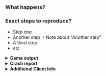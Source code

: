 <!-- Please describe your issue / suggestion in as much detail as possible. -->

<!-- Use the "Preview" button to see how your issue will appear -->
<!-- Anything within these "<!--" comments won't be shown in your issue. -->
<!-- You can use markdown and some limited HTML to format your issue -->

<!-- If this is a feature request or suggestion, you don't need this template! Type Ctrl+A and then Del to get rid of it -->
<!-- Instead just describe your suggestion in as much detail as you can. Explain what it does and why it is useful. -->

<!-- If this is a bug report, use the template to guide you through providing us with useful information -->

### What happens?
<!-- e.g. "My client crashes when I join example server with example mod enabled" -->

### Exact steps to reproduce?

- Step one
- Another step
  - Note about "Another step"
- A third step
- etc

<details> 
  <summary><strong>Game output</strong></summary>
 
<!-- Paste your game output between the ``` marks -->
```

```

</details>

<details> 
  <summary><strong>Crash report</strong></summary>
 
<!-- If a crash report file was generated, you can paste its contents between the ``` marks -->
```

```

</details>

<details> 
  <summary><strong>Additional Client Info</strong></summary>
 
<!-- Please fill out this section as best you can -->
- Impact Version: <!-- e.g. "4.1 for 1.12.1" -->
- Using Optifine? <!-- Yes or No -->
- Using LiteLoader? <!-- Yes or No -->
- Enabled mods: <!-- e.g. "Killaura, Elytra+, Ridable with speed set to 3, etc" -->
- Operating System: <!-- e.g. "Windows 10 64bit" or "Fedora 24" -->

</details>
